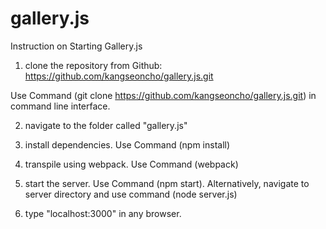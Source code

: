 # gallery.js

Instruction on Starting Gallery.js

1. clone the repository from Github: https://github.com/kangseoncho/gallery.js.git

Use Command (git clone https://github.com/kangseoncho/gallery.js.git) in command line interface.

2. navigate to the folder called "gallery.js"

3. install dependencies.
Use Command (npm install)

4. transpile using webpack.
Use Command (webpack)

5. start the server.
Use Command (npm start). Alternatively, navigate to server directory and use command (node server.js)

6. type "localhost:3000" in any browser.
